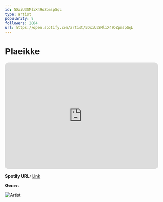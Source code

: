 ```yaml
---
id: 5DxiU3SMliX49oZpmspSqL
type: artist
popularity: 9
followers: 2064
url: https://open.spotify.com/artist/5DxiU3SMliX49oZpmspSqL
---
```

# Plaeikke

<iframe style="border-radius:12px" src="https://open.spotify.com/embed/artist/5DxiU3SMliX49oZpmspSqL" width="100%" height="352" frameBorder="0" allowfullscreen="" allow="autoplay; clipboard-write; encrypted-media; fullscreen; picture-in-picture" loading="lazy"></iframe>

**Spotify URL:** [Link](https://open.spotify.com/artist/5DxiU3SMliX49oZpmspSqL)

**Genre:** 

![Artist](https://i.scdn.co/image/ab6761610000e5eb8d1713ac97149192a5e2ddbd)
